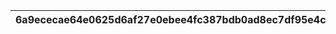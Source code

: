|6a9ececae64e0625d6af27e0ebee4fc387bdb0ad8ec7df95e4cadc9eaa847430|0541da413c811da2111a16d4a7933b9ef3b7731f0fc47f91030a0a577412544d|18d60a8aeeb34f98604f4d195d9428d1573934e67d74d1e4ddaaacbb1c987736|8b60faf0fd8a61f9d7a9b74882f701cf2bb842d7dcc18271de39988873dd7fd3|0b679d8839912fd5a8989b4552b85b763426518133ae88fd1f51a8e498cd5480|
| --- | --- | --- | --- | --- |